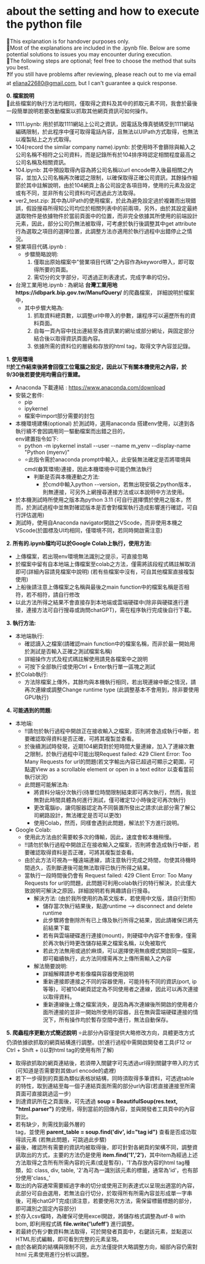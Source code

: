 # about the setting and how to execute the python file 
📌This explanation is for handover purposes only. \
📌Most of the explanations are included in the .ipynb file. Below are some potential solutions to issues you may encounter during execution. \
📌The following steps are optional; feel free to choose the method that suits you best. \
❓If you still have problems after reviewing, please reach out to me via email at eliana22680@gmail.com, but I can't guarantee a quick response. 


__0. 檔案說明__ \
📌此些檔案的執行方法均相同，僅取得之資料及其中的抓取元素不同，我會於最後一段簡單說明若要改動檔案以抓取其他網頁資訊可如何操作。
* 1111.ipynb: 用於抓取1111網站上公司之資訊，因電話及傳真號碼受到1111網站編碼限制，於此程序中僅可取得電話內容，且無法以UIPath方式取得，也無法以複製貼上之方式取得。
* 104(record the similar company name).ipynb: 於使用時不會篩除與輸入之公司名稱不相符之公司資料，而是記錄所有於104排序時認定相關程度最高之公司名稱及相關資訊。
* 104.ipynb: 其中預設取得內容為將公司名稱以url encode帶入後最相關之內容，並加入公司名稱再次確認之限制，以確保取得正確公司資訊，其餘操作細節於其中註解說明，由於104網頁上各公司設定各項目時，使用的元素及設定或有不同，並非所有公司資料均可透過此方法取得。
* ver2_test.zip: 
  其中為UIPath的使用檔案，於此為避免設定過於複雜而出現錯誤，假設搜尋所得知公司均位於相關列表中的前兩項，另外，由於其設定最終選取物件是依據物件於當前頁面中的位置，而非完全依據其所使用的前端設計元素，因此，部分公司仍無法被取得，可考慮於執行後調整其中get attribute行為選取之項目的選擇位置，此調整方法亦適用於執行過程中出錯停止之情況。
* 營業項目代碼.ipynb :
  * 步驟簡略說明:
    1. 僅取出原始檔案中"營業項目代碼"之內容作為keyword帶入，即可取得所要的頁面。
    2. 需切分的文字部分，可透過正則表達式，完成字串的切分。
* 台灣工業用地.ipynb : 為網站 **台灣工業用地https://idbpark.bip.gov.tw/ManufQuery/** 的爬蟲檔案， 詳細說明於檔案中，
  * 其中步驟大略為:
    1. 抓取資料總頁數，以調整url中帶入的參數，讓程序可以遍歷所有的資料頁面。
    2. 自每一頁內容中找出連結至各資訊業的網址或部分網址，與固定部分結合後以取得資訊頁面內容。
    3. 依據所需的資料位的層級和存放的html tag，取得文字內容並記錄。
  

__1. 使用環境__ \
 **‼️於工作結束後將會回復工位電腦之設定，因此以下有關本機使用之內容，於9/30後若要使用均需自行重建。**
* Anaconda 下載連結 : https://www.anaconda.com/download
* 安裝之套件: 
  *  pip
  *  ipykernel
  *  檔案中import部分需要的封包
* 本機環境建構(optional)
  於測試時，選用anaconda 搭建env使用，以達到各執行續不會因調用同一驅動檔案而出錯之目的，\
  env建置指令如下: 
  * python -m ipykernel install --user --name m_yenv --display-name "Python (myenv)"
  * ⭐此指令需於anaconda prompt中輸入，此安裝無法確定是否將環境與cmd(畚箕環境)連接，因此本機環境中可能仍無法執行
    * 判斷是否與本機連動之方法:
      * 於cmd中輸入python --version，若無出現安裝之python版本，則無連接，可另外上網搜尋連接方法或以本說明中方法使用。  
* 於本機測試時所使用之版本為python 3.11 (可自行選擇慣於使用之版本，然而，於測試過程中並無對確認版本是否會對檔案執行造成影響進行確認，可自行評估選用)
* 測試時，使用自Anaconda navigator開啟之VScode，而非使用本機之VScode(於圖標及UI均相同，僅環境不同，若同時開啟需注意)


__2. 所有的.ipynb檔均可以於Google Colab上執行，使用方法:__
  * 上傳檔案，若出現env環境無法識別之提示，可直接忽略
  * 於檔案中留有自本地端上傳檔案至colab之方法，僅需將該段程式碼註解取消即可(詳細內容請見檔案中說明) (若有些檔案中沒有，可自其他檔案直接複製使用)
  * 上船後請注意上傳檔案之名稱與最後之main function中的檔案名稱是否相符，若不相符，請自行修改
  * 以此方法所得之結果不會直接存到本地端或雲端硬碟中(除非與硬碟進行連接，連接方法可自行搜尋或詢問chatGPT)，需在程序執行完成後自行下載。

    
__3. 執行方法:__
  * 本地端執行:
    * 確認讀入之檔案(請確認main function中的檔案名稱，而非於最一開始用於測試是否輸入正確之測試檔案名稱)
    * 詳細操作方式及程式碼註解使用請見各檔案中之說明
    * 可按下全部執行或使用Ctrl + Enter執行單一區塊之測試
  * 於Colab執行:
    * 方法除檔案上傳外，其餘均與本機執行相同，若出現連線中斷之情況，請再次連線或調整Change runtime type (此調整基本不會用到，除非要使用GPU執行)


__4. 可能遇到的問題:__
  * 本地端:
    * ‼️請勿於執行過程中開啟正在接收輸入之檔案，否則將會造成執行中斷，若要確認取得資料是否正確，可將其複製並查看。
    * 於後續測試時發現，近期104網頁對於短時間大量連線，加入了連線次數之限制，於執行過程中可能出現Request failed: 429 Client Error: Too Many Requests for url的問題(若文字輸出內容已超過可顯示之範圍，可點選View as a scrollable element or open in a text editor 以查看當前執行狀況)
    * 此問題可能解法為:
      * 將資料分端分次執行(待單位時間限制結束即可再次執行，然而，我並無對此時間具體為何進行測試，僅可確定12小時後定可再次執行)
      * 更改電腦ip，讓伺服器認定為不同裝置所發出之請求(此部分需了解公司網路設計，無法確定是否可以更改)
      * 使用Colab，然而，同樣會遇到此問題，解法於下方進行說明。
  * Google Colab:
    * 使用此方法由於需要較多次的傳輸，因此，速度會較本機稍慢。
    * ‼️請勿於執行過程中開啟正在接收輸入之檔案，否則將會造成執行中斷，若要確認取得資料是否正確，可將其複製並查看。
    * 由於此方法可視為一種遠端連線，請注意執行完成之時間，勿使其待機時間過久，否則斷連後可能無法取得已執行所得之結果。
    * 當執行一段時間後仍會有 Request failed: 429 Client Error: Too Many Requests for url的問題，此問題可利用colab執行的特行解決，於此僅大致說明可解決之原因，詳細說明若有興趣請自行搜尋。
      * 解決方法: (由於我所使用的為英文版本，若使用中文版，請自行對照)
        * 儲存當次執行結果後，點選runtime --> disconnect and delete runtime
        * 此步驟將會刪除所有已上傳及執行所得之結果，因此請確保已將先前結果下載
        * 若有與雲端硬碟進行連接(mount)，則硬碟中內容不會影像，僅需於再次執行時更改儲存結果之檔案名稱，以免被取代
        * 若此方法無用或過於麻煩，可以選擇使用無痕模式開啟同一檔案，即可繼續執行，此方法同樣需再次上傳所需輸入之內容
      * 解法簡要說明:
        * 詳細解釋請參考影像檔與容器使用說明
        * 重新連接即連接之不同的容器使用，可能持有不同的資訊(port, ip等等)，可被104網頁認定為不同使用者之連線，因此可以再次連接以取得資料。
        * 重新連線後上傳之檔案消失，是因為再次連線後所開啟的使用者介面所連接的並非一開始所使用的容器，且在無與雲端硬碟連接的情況下，所有操作均於暫存空間中進行，無法自動保存。

  
  __5. 爬蟲程序更動方式簡述說明__
⭐此部分內容僅提供大略修改方向，具體更改方式仍須依據欲抓取的網頁結構進行調整。(於進行過程中需開啟開發者工具(F12 or Ctrl + Shift + i)以對html tag的使用有所了解)
  * 取得欲抓取的網頁連結後，若須帶入關鍵字可先透過url得到關鍵字帶入的方式(可知道是否需要對其做url encode的處裡)
  * 若下一步得到的頁面為類似表格狀結構，同時須取得多筆資料，可透過table的特性，取到連結至每一個子連結頁面所需的部分url內容(若直接連接至所需頁面可直接跳過這一步)
  * 到達資訊所在之頁面後，可先透過 **soup = BeautifulSoup(res.text, "html.parser")** 的使用，得到當前的回傳內容，並與開發者工具頁中的內容對比。
  * 若有缺少，則需找到最外層的<div>tag，並使用 **parent_table = soup.find('div', id="tag id")** 查看是否成功取得該元素 (若無此問題，可跳過此步驟)
  * 最後，確認所有需要的資訊均被取得後，即可針對各網頁的架構不同，調整資訊取出的方式，主要的方法仍是使用 **item.find('1','2')**，其中item為經過上述方法取得之含所有所需內容的元素(或是暫存)，'1'為存放內容的html tag種類，如: class, div, table, '2'為可為一識別該元素的標籤，通常為'id'，也有部分使用'class_'
  * 取出的內容通常需要經過字串的切分或使用正則表達式以呈現出適當的內容，此部分可自由選用，若無法自行切分，於取得所有所需內容並形成單一字串後，可用chatGPT完成(須注意，若要使用次方法，需保留標籤標題的部分，即可識別之固定內容部分)
  * 於存入csv檔時，為確保可使用excel開啟，將儲存格式調整為utf-8 with bom, 即利用程式碼 **file.write('\ufeff')** 進行調整。
  * 若最終仍有少數資料無法取得，可於開發者頁面中，右鍵該元素，並點選以HTML形式編輯，即可看到完整的元素呈現。
  * 由於各網頁的結構與限制不同，此方法僅提供大略調整方向，細部內容仍需對html 元素使用進行分析以調整。

    
